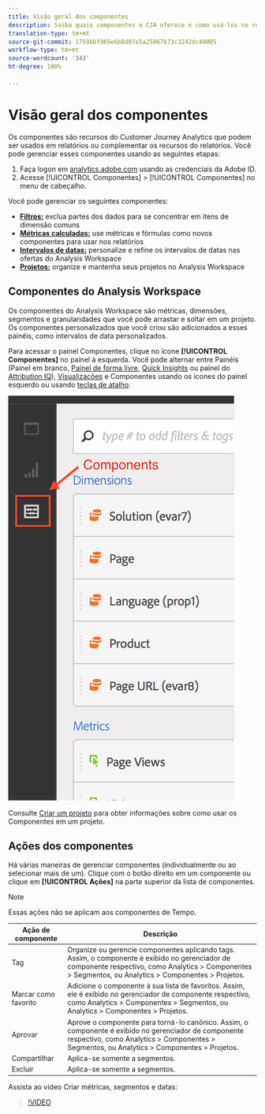 ```yaml
---
title: Visão geral dos componentes
description: Saiba quais componentes o CJA oferece e como usá-los no relatórios.
translation-type: tm+mt
source-git-commit: 1759bbf965e6b8d07e5a25867b73c3242dc49005
workflow-type: tm+mt
source-wordcount: '343'
ht-degree: 100%

---
```



# Visão geral dos componentes

Os componentes são recursos do Customer Journey Analytics que podem ser usados em relatórios ou complementar os recursos do relatórios. Você pode gerenciar esses componentes usando as seguintes etapas:

1. Faça logon em [analytics.adobe.com](https://analytics.adobe.com) usando as credenciais da Adobe ID.
2. Acesse [!UICONTROL Componentes] > [!UICONTROL Componentes] no menu de cabeçalho.

Você pode gerenciar os seguintes componentes:

* [**Filtros:**](filters/filters-overview.md) exclua partes dos dados para se concentrar em itens de dimensão comuns
* [**Métricas calculadas:**](calc-metrics/calc-metr-overview.md) use métricas e fórmulas como novos componentes para usar nos relatórios
* [**Intervalos de datas:**](date-ranges/overview.md) personalize e refine os intervalos de datas nas ofertas do Analysis Workspace
* [**Projetos:**](/help/analysis-workspace/home.md) organize e mantenha seus projetos no Analysis Workspace

## Componentes do Analysis Workspace

Os componentes do Analysis Workspace são métricas, dimensões, segmentos e granularidades que você pode arrastar e soltar em um projeto. Os componentes personalizados que você criou são adicionados a esses painéis, como intervalos de data personalizados.

Para acessar o painel Componentes, clique no ícone **[!UICONTROL Componentes]** no painel à esquerda. Você pode alternar entre Painéis (Painel em branco, [Painel de forma livre](/help/analysis-workspace/visualizations/freeform-table/freeform-table.md), [Quick Insights](/help/analysis-workspace/c-panels/quickinsight.md) ou painel do [Attribution IQ](/help/analysis-workspace/c-panels/attribution.md)), [Visualizações](/help/analysis-workspace/visualizations/freeform-analysis-visualizations.md) e Componentes usando os ícones do painel esquerdo ou usando [teclas de atalho](/help/analysis-workspace/build-workspace-project/fa-shortcut-keys.md).

![](assets/components.png)

Consulte [Criar um projeto](/help/analysis-workspace/home.md) para obter informações sobre como usar os Componentes em um projeto.

## Ações dos componentes

Há várias maneiras de gerenciar componentes (individualmente ou ao selecionar mais de um). Clique com o botão direito em um componente ou clique em **[!UICONTROL Ações]** na parte superior da lista de componentes.

>[!NOTE]
>
>Essas ações não se aplicam aos componentes de Tempo.

| Ação de componente | Descrição |
|--- |--- |
| Tag | Organize ou gerencie componentes aplicando tags. Assim, o componente é exibido no gerenciador de componente respectivo, como Analytics > Componentes > Segmentos, ou Analytics > Componentes > Projetos. |
| Marcar como favorito | Adicione o componente à sua lista de favoritos. Assim, ele é exibido no gerenciador de componente respectivo, como Analytics > Componentes > Segmentos, ou Analytics > Componentes > Projetos. |
| Aprovar | Aprove o componente para torná-lo canônico. Assim, o componente é exibido no gerenciador de componente respectivo, como Analytics > Componentes > Segmentos, ou Analytics > Componentes > Projetos. |
| Compartilhar | Aplica-se somente a segmentos. |
| Excluir | Aplica-se somente a segmentos. |

Assista ao vídeo Criar métricas, segmentos e datas:

>[!VIDEO](https://video.tv.adobe.com/v/23979)
